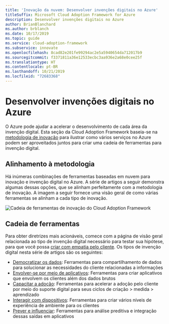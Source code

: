 ```yaml
---
title: 'Inovação da nuvem: Desenvolver invenções digitais no Azure'
titleSuffix: Microsoft Cloud Adoption Framework for Azure
description: Desenvolver invenções digitais no Azure
author: BrianBlanchard
ms.author: brblanch
ms.date: 10/17/2019
ms.topic: guide
ms.service: cloud-adoption-framework
ms.subservice: innovate
ms.openlocfilehash: 8cad82e201fe99294ac2e5a5940654da712017b9
ms.sourcegitcommit: f3371811a36e12533ecbc3aa936e2a68e0cee25f
ms.translationtype: HT
ms.contentlocale: pt-BR
ms.lasthandoff: 10/21/2019
ms.locfileid: "72683368"
---
```

# <a name="developing-digital-inventions-in-azure"></a>Desenvolver invenções digitais no Azure

O Azure pode ajudar a acelerar o desenvolvimento de cada área da invenção digital. Esta seção da Cloud Adoption Framework baseia-se na [metodologia de inovação](../considerations/index.md) para ilustrar como vários serviços no Azure podem ser aproveitados juntos para criar uma cadeia de ferramentas para invenção digital.

## <a name="alignment-to-the-methodology"></a>Alinhamento à metodologia

Há inúmeras combinações de ferramentas baseadas em nuvem para inovação e invenção digital no Azure. A série de artigos a seguir demonstra algumas dessas opções, que se alinham perfeitamente com a metodologia de inovação. A imagem a seguir fornece uma visão geral de como várias ferramentas se alinham a cada tipo de inovação.

![Cadeia de ferramentas de inovação do Cloud Adoption Framework](../../_images/innovate/innovate-toolchain.png)

## <a name="toolchain"></a>Cadeia de ferramentas

Para obter diretrizes mais acionáveis, comece com a página de visão geral relacionada ao tipo de invenção digital necessário para testar sua hipótese, para que você possa [criar com empatia pelo cliente](../considerations/build.md). Os tipos de invenção digital nesta série de artigos são os seguintes:

- [Democratizar os dados](./data.md): Ferramentas para compartilhamento de dados para solucionar as necessidades do cliente relacionadas a informações
- [Envolver-se por meio de aplicativos](./apps.md): Ferramentas para criar aplicativos que envolvem os clientes além dos dados brutos
- [Capacitar a adoção](./ci-cd.md): Ferramentas para acelerar a adoção pelo cliente por meio do suporte digital para seus ciclos de criação > medida > aprendizado
- [Interagir com dispositivos](./devices.md): Ferramentas para criar vários níveis de experiência de ambiente para os clientes
- [Prever e influenciar](./predict.md): Ferramentas para análise preditiva e integração dessas saídas em aplicativos
